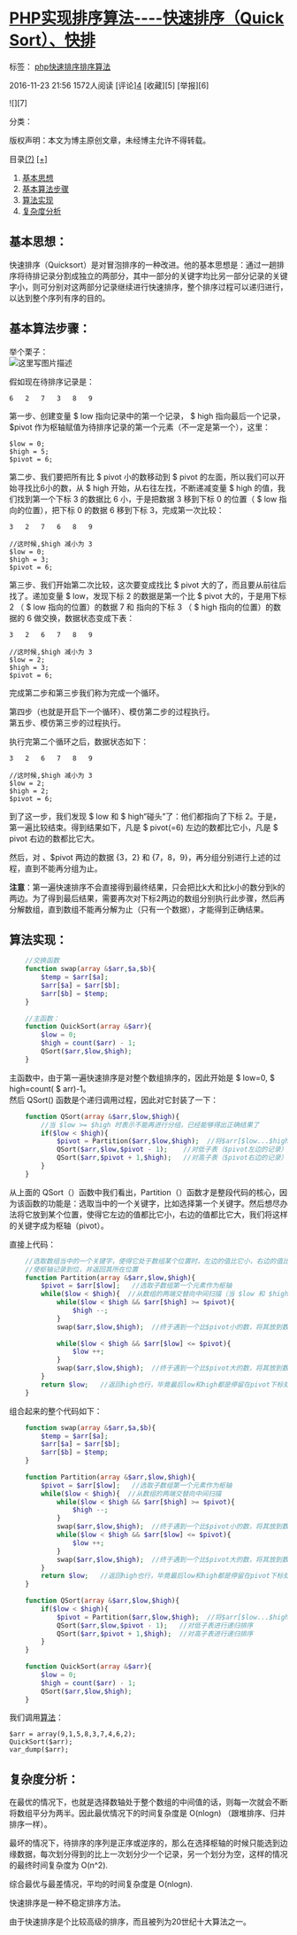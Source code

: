 # [PHP实现排序算法----快速排序（Quick Sort）、快排][0]

 标签： [php][1][快速排序][2][排序算法][3]

 2016-11-23 21:56  1572人阅读  [评论][4](0)  [收藏][5]  [举报][6]

![][7]

 分类：

版权声明：本文为博主原创文章，未经博主允许不得转载。

 目录[(?)][8] [[+]][8]

1. [基本思想][9]
1. [基本算法步骤][10]
1. [算法实现][11]
1. [复杂度分析][12]

## 基本思想：

快速排序（Quicksort）是对冒泡排序的一种改进。他的基本思想是：通过一趟排序将待排记录分割成独立的两部分，其中一部分的关键字均比另一部分记录的关键字小，则可分别对这两部分记录继续进行快速排序，整个排序过程可以递归进行，以达到整个序列有序的目的。

## 基本算法步骤：

举个栗子：   
![这里写图片描述][13]

假如现在待排序记录是：

    6   2   7   3   8   9

第一步、创建变量 $ low 指向记录中的第一个记录， $ high 指向最后一个记录，$pivot 作为枢轴赋值为待排序记录的第一个元素（不一定是第一个），这里：

    $low = 0;
    $high = 5;
    $pivot = 6;


第二步、我们要把所有比 $ pivot 小的数移动到 $ pivot 的左面，所以我们可以开始寻找比6小的数，从 $ high 开始，从右往左找，不断递减变量 $ high 的值，我们找到第一个下标 3 的数据比 6 小，于是把数据 3 移到下标 0 的位置（ $ low 指向的位置），把下标 0 的数据 6 移到下标 3，完成第一次比较：

    3   2   7   6   8   9
    
    //这时候,$high 减小为 3
    $low = 0;
    $high = 3;
    $pivot = 6;


第三步、我们开始第二次比较，这次要变成找比 $ pivot 大的了，而且要从前往后找了。递加变量 $ low，发现下标 2 的数据是第一个比 $ pivot 大的，于是用下标 2 （ $ low 指向的位置）的数据 7 和 指向的下标 3 （ $ high 指向的位置）的数据的 6 做交换，数据状态变成下表：

    3   2   6   7   8   9
    
    //这时候,$high 减小为 3
    $low = 2;
    $high = 3;
    $pivot = 6;


完成第二步和第三步我们称为完成一个循环。

第四步（也就是开启下一个循环）、模仿第二步的过程执行。   
第五步、模仿第三步的过程执行。

执行完第二个循环之后，数据状态如下：

    3   2   6   7   8   9
    
    //这时候,$high 减小为 3
    $low = 2;
    $high = 2;
    $pivot = 6;


到了这一步，我们发现 $ low 和 $ high“碰头”了：他们都指向了下标 2。于是，第一遍比较结束。得到结果如下，凡是 $ pivot(=6) 左边的数都比它小，凡是 $ pivot 右边的数都比它大。

然后，对 、$pivot 两边的数据 {3，2} 和 {7，8，9}，再分组分别进行上述的过程，直到不能再分组为止。

**注意**：第一遍快速排序不会直接得到最终结果，只会把比k大和比k小的数分到k的两边。为了得到最后结果，需要再次对下标2两边的数组分别执行此步骤，然后再分解数组，直到数组不能再分解为止（只有一个数据），才能得到正确结果。

## 算法实现：
```php
    //交换函数
    function swap(array &$arr,$a,$b){
        $temp = $arr[$a];
        $arr[$a] = $arr[$b];
        $arr[$b] = $temp;
    }
    
    //主函数：
    function QuickSort(array &$arr){
        $low = 0;
        $high = count($arr) - 1;
        QSort($arr,$low,$high);
    }
```

主函数中，由于第一遍快速排序是对整个数组排序的，因此开始是 $ low=0, $ high=count( $ arr)-1。   
然后 QSort() 函数是个递归调用过程，因此对它封装了一下：

```php
    function QSort(array &$arr,$low,$high){
        //当 $low >= $high 时表示不能再进行分组，已经能够得出正确结果了
        if($low < $high){
            $pivot = Partition($arr,$low,$high);  //将$arr[$low...$high]一分为二，算出枢轴值
            QSort($arr,$low,$pivot - 1);    //对低子表（$pivot左边的记录）进行递归排序
            QSort($arr,$pivot + 1,$high);   //对高子表（$pivot右边的记录）进行递归排序
        }
    }
```
从上面的 QSort（）函数中我们看出，Partition（）函数才是整段代码的核心，因为该函数的功能是：选取当中的一个关键字，比如选择第一个关键字。然后想尽办法将它放到某个位置，使得它左边的值都比它小，右边的值都比它大，我们将这样的关键字成为枢轴（pivot）。

直接上代码：

```php
    //选取数组当中的一个关键字，使得它处于数组某个位置时，左边的值比它小，右边的值比它大，该关键字叫做枢轴
    //使枢轴记录到位，并返回其所在位置
    function Partition(array &$arr,$low,$high){
        $pivot = $arr[$low];   //选取子数组第一个元素作为枢轴
        while($low < $high){  //从数组的两端交替向中间扫描（当 $low 和 $high 碰头时结束循环）
            while($low < $high && $arr[$high] >= $pivot){
                $high --;
            }
            swap($arr,$low,$high);  //终于遇到一个比$pivot小的数，将其放到数组低端
    
            while($low < $high && $arr[$low] <= $pivot){
                $low ++;
            }
            swap($arr,$low,$high);  //终于遇到一个比$pivot大的数，将其放到数组高端
        }
        return $low;   //返回high也行，毕竟最后low和high都是停留在pivot下标处
    }
```

组合起来的整个代码如下：

```php
    function swap(array &$arr,$a,$b){
        $temp = $arr[$a];
        $arr[$a] = $arr[$b];
        $arr[$b] = $temp;
    }
    
    function Partition(array &$arr,$low,$high){
        $pivot = $arr[$low];   //选取子数组第一个元素作为枢轴
        while($low < $high){  //从数组的两端交替向中间扫描
            while($low < $high && $arr[$high] >= $pivot){
                $high --;
            }
            swap($arr,$low,$high);  //终于遇到一个比$pivot小的数，将其放到数组低端
            while($low < $high && $arr[$low] <= $pivot){
                $low ++;
            }
            swap($arr,$low,$high);  //终于遇到一个比$pivot大的数，将其放到数组高端
        }
        return $low;   //返回high也行，毕竟最后low和high都是停留在pivot下标处
    }
    
    function QSort(array &$arr,$low,$high){
        if($low < $high){
            $pivot = Partition($arr,$low,$high);  //将$arr[$low...$high]一分为二，算出枢轴值
            QSort($arr,$low,$pivot - 1);   //对低子表进行递归排序
            QSort($arr,$pivot + 1,$high);  //对高子表进行递归排序
        }
    }
    
    function QuickSort(array &$arr){
        $low = 0;
        $high = count($arr) - 1;
        QSort($arr,$low,$high);
    }
```

我们调用[算法][14]：

    $arr = array(9,1,5,8,3,7,4,6,2);
    QuickSort($arr);
    var_dump($arr);


## 复杂度分析：

在最优的情况下，也就是选择数轴处于整个数组的中间值的话，则每一次就会不断将数组平分为两半。因此最优情况下的时间复杂度是 O(nlogn) （跟堆排序、归并排序一样）。

最坏的情况下，待排序的序列是正序或逆序的，那么在选择枢轴的时候只能选到边缘数据，每次划分得到的比上一次划分少一个记录，另一个划分为空，这样的情况的最终时间复杂度为 O(n^2).

综合最优与最差情况，平均的时间复杂度是 O(nlogn).

快速排序是一种不稳定排序方法。

由于快速排序是个比较高级的排序，而且被列为20世纪十大算法之一。

[0]: http://www.csdn.net/baidu_30000217/article/details/53311840
[1]: http://www.csdn.net/tag/php
[2]: http://www.csdn.net/tag/%e5%bf%ab%e9%80%9f%e6%8e%92%e5%ba%8f
[3]: http://www.csdn.net/tag/%e6%8e%92%e5%ba%8f%e7%ae%97%e6%b3%95
[8]: #
[9]: #t0
[10]: #t1
[11]: #t2
[12]: #t3
[13]: ../img/20161123210626173.png
[14]: http://lib.csdn.net/base/datastructure